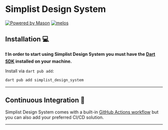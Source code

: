 # Simplist Design System

[![Powered by Mason](https://img.shields.io/endpoint?url=https%3A%2F%2Ftinyurl.com%2Fmason-badge)](https://github.com/felangel/mason)
[![melos](https://img.shields.io/badge/maintained%20with-melos-f700ff.svg?style=flat-square)](https://github.com/invertase/melos)




## Installation 💻

**❗ In order to start using Simplist Design System you must have the [Dart SDK][dart_install_link] installed on your machine.**

Install via `dart pub add`:

```sh
dart pub add simplist_design_system
```

---

## Continuous Integration 🤖

Simplist Design System comes with a built-in [GitHub Actions workflow][github_actions_link] but you can also add your preferred CI/CD solution.


---


[dart_install_link]: https://dart.dev/get-dart
[github_actions_link]: https://docs.github.com/en/actions/learn-github-actions
[license_badge]: https://img.shields.io/badge/license-MIT-blue.svg
[license_link]: https://opensource.org/licenses/MIT
[mason_link]: https://github.com/felangel/mason
[very_good_ventures_link]: https://verygood.ventures
